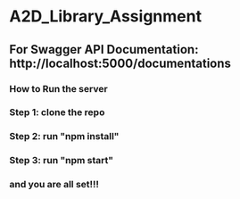 # A2D_Library_Assignment

## For Swagger API Documentation: http://localhost:5000/documentations
### How to Run the server
### Step 1: clone the repo
### Step 2: run "npm install"
### Step 3: run "npm start"

### and you are all set!!!
